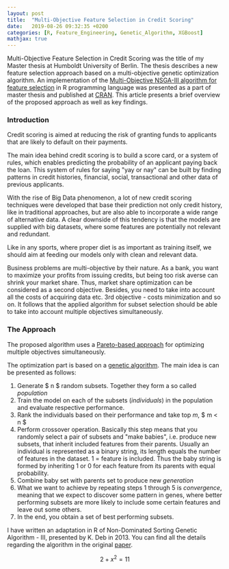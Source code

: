 ```yaml
---
layout: post
title:  "Multi-Objective Feature Selection in Credit Scoring"
date:   2019-08-26 09:32:35 +0200
categories: [R, Feature_Engineering, Genetic_Algorithm, XGBoost]
mathjax: true
---
```


Multi-Objective Feature Selection in Credit Scoring was the title of my Master thesis at Humboldt University of Berlin. The thesis describes a new feature selection approach based on a multi-objective genetic optimization algorithm. An implementation of the [Multi-Objective NSGA-III algorithm for feature selection](https://cran.r-project.org/web/packages/nsga3/index.html) in R programming language was presented as a part of master thesis and published at [CRAN](https://cran.r-project.org/). This article presents a brief overview of the proposed approach as well as key findings.

### Introduction
Credit scoring is aimed at reducing the risk of granting funds to applicants that are likely to default on their payments.

The main idea behind credit scoring is to build a score card, or a system of rules, which enables predicting the probability of an applicant paying back the loan. This system of rules for saying "yay or nay" can be built by finding patterns in credit histories, financial, social, transactional and other data of previous applicants.

With the rise of Big Data phenomenon, a lot of new credit scoring techniques were developed that base their prediction not only credit history, like in traditional approaches, but are also able to incorporate a wide range of alternative data. A clear downside of this tendency is that the models are supplied with big datasets, where some features are potentially not relevant and redundant.

Like in any sports, where proper diet is as important as training itself, we should aim at feeding our models only with clean and relevant data.

Business problems are multi-objective by their nature. As a bank, you want to maximize your profits from issuing credits, but being too risk averse can shrink your market share. Thus, market share optimization can be considered as a second objective. Besides, you need to take into account all the costs of acquiring data etc. 3rd objective - costs minimization and so on. It follows that the applied algorithm for subset selection should be able to take into account multiple objectives simultaneously.

### The Approach

The proposed algorithm uses a [Pareto-based approach](https://en.wikipedia.org/wiki/Pareto_efficiency) for optimizing multiple objectives simultaneously.

The optimization part is based on a [genetic algorithm](https://en.wikipedia.org/wiki/Genetic_algorithm).
The main idea is can be presented as follows:
1. Generate $ n $ random subsets. Together they form a so called *population*
2. Train the model on each of the subsets (*individuals*) in the population and evaluate respective performance.  
3. Rank the individuals based on their performance and take top *m*, $ m < n $
4. Perform crossover operation. Basically this step means that you randomly select a pair of subsets and "make babies", i.e. produce new subsets, that inherit included features from their parents. Usually an individual is represented as a binary string, its length equals the number of features in the dataset. 1 = feature is included. Thus the baby string is formed by inheriting 1 or 0 for each feature from its parents with equal probability.
5. Combine baby set with parents set to produce new *generation*
6. What we want to achieve by repeating steps 1 through 5 is *convergence*, meaning that we expect to discover some pattern in genes, where better performing subsets are more likely to include some certain features and leave out some others.
7. In the end, you obtain a set of best performing subsets.

I have written an adaptation in R of Non-Dominated Sorting Genetic Algorithm - III, presented by K. Deb in 2013. You can find all the details regarding the algorithm in the original [paper](https://www.egr.msu.edu/~kdeb/papers/k2012009.pdf).





$$ 2 + x^2 = 11 $$

